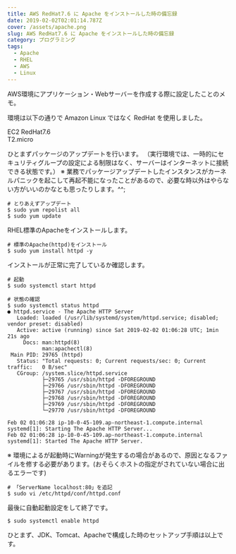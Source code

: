 ```yaml
---
title: AWS RedHat7.6 に Apache をインストールした時の備忘録
date: 2019-02-02T02:01:14.787Z
cover: /assets/apache.png
slug: AWS RedHat7.6 に Apache をインストールした時の備忘録
category: プログラミング
tags:
  - Apache
  - RHEL
  - AWS
  - Linux
---
```

AWS環境にアプリケーション・Webサーバーを作成する際に設定したことのメモ。

環境は以下の通りで Amazon Linux ではなく RedHat を使用しました。

EC2 RedHat7.6\
T2.micro  

ひとまずパッケージのアップデートを行います。
（実行環境では、一時的にセキュリティグループの設定による制限はなく、サーバーはインターネットに接続できる状態です。）
※ 業務でパッケージアップデートしたインスタンスがカーネルパニックを起こして再起不能になったことがあるので、必要な時以外はやらない方がいいのかなとも思ったりします。^^;

```
# とりあえずアップデート
$ sudo yum repolist all
$ sudo yum update
```

RHEL標準のApacheをインストールします。

```
# 標準のApache(httpd)をインストール
$ sudo yum install httpd -y
```

インストールが正常に完了しているか確認します。

```
# 起動
$ sudo systemctl start httpd

# 状態の確認
$ sudo systemctl status httpd
● httpd.service - The Apache HTTP Server
   Loaded: loaded (/usr/lib/systemd/system/httpd.service; disabled; vendor preset: disabled)
   Active: active (running) since Sat 2019-02-02 01:06:28 UTC; 1min 21s ago
     Docs: man:httpd(8)
           man:apachectl(8)
 Main PID: 29765 (httpd)
   Status: "Total requests: 0; Current requests/sec: 0; Current traffic:   0 B/sec"
   CGroup: /system.slice/httpd.service
           ├─29765 /usr/sbin/httpd -DFOREGROUND
           ├─29766 /usr/sbin/httpd -DFOREGROUND
           ├─29767 /usr/sbin/httpd -DFOREGROUND
           ├─29768 /usr/sbin/httpd -DFOREGROUND
           ├─29769 /usr/sbin/httpd -DFOREGROUND
           └─29770 /usr/sbin/httpd -DFOREGROUND

Feb 02 01:06:28 ip-10-0-45-109.ap-northeast-1.compute.internal systemd[1]: Starting The Apache HTTP Server...
Feb 02 01:06:28 ip-10-0-45-109.ap-northeast-1.compute.internal systemd[1]: Started The Apache HTTP Server.
```

※ 環境によるが起動時にWarningが発生するの場合があるので、原因となるファイルを修する必要があります。(おそらくホストの指定がされていない場合に出るエラーです)

```
# 「ServerName localhost:80」を追記
$ sudo vi /etc/httpd/conf/httpd.conf
```

最後に自動起動設定をして終了です。

```
$ sudo systemctl enable httpd
```

ひとまず、JDK、Tomcat、Apacheで構成した時のセットアップ手順は以上です。
